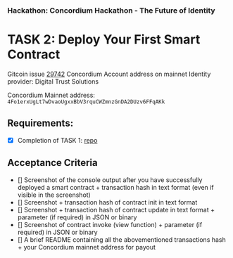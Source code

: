 ### Hackathon: Concordium Hackathon - The Future of Identity
# TASK 2: Deploy Your First Smart Contract

Gitcoin issue [29742](https://gitcoin.co/issue/29742)
Concordium Account address on mainnet
Identity provider: Digital Trust Solutions

Concordium Mainnet address: `4Fo1erxUgLt7wDvaoUgxxBbV3rquCWZmnzGnDA2DUzv6FFqAKk`

## Requirements:

- [x] Completion of TASK 1: [repo](https://github.com/nabetse00/CONCORDIUM_TASK_1)

## Acceptance Criteria
- [] Screenshot of the console output after you have successfully deployed a smart contract + transaction hash in text format (even if visible in the screenshot)
- [] Screenshot + transaction hash of contract init in text format
- [] Screenshot + transaction hash of contract update in text format + parameter (if required) in JSON or binary
- [] Screenshot of contract invoke (view function) + parameter (if required) in JSON or binary
- [] A brief README containing all the abovementioned transactions hash + your Concordium mainnet address for payout

